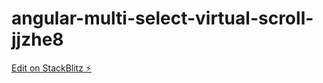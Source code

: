 # angular-multi-select-virtual-scroll-jjzhe8

[Edit on StackBlitz ⚡️](https://stackblitz.com/edit/angular-multi-select-virtual-scroll-jjzhe8)